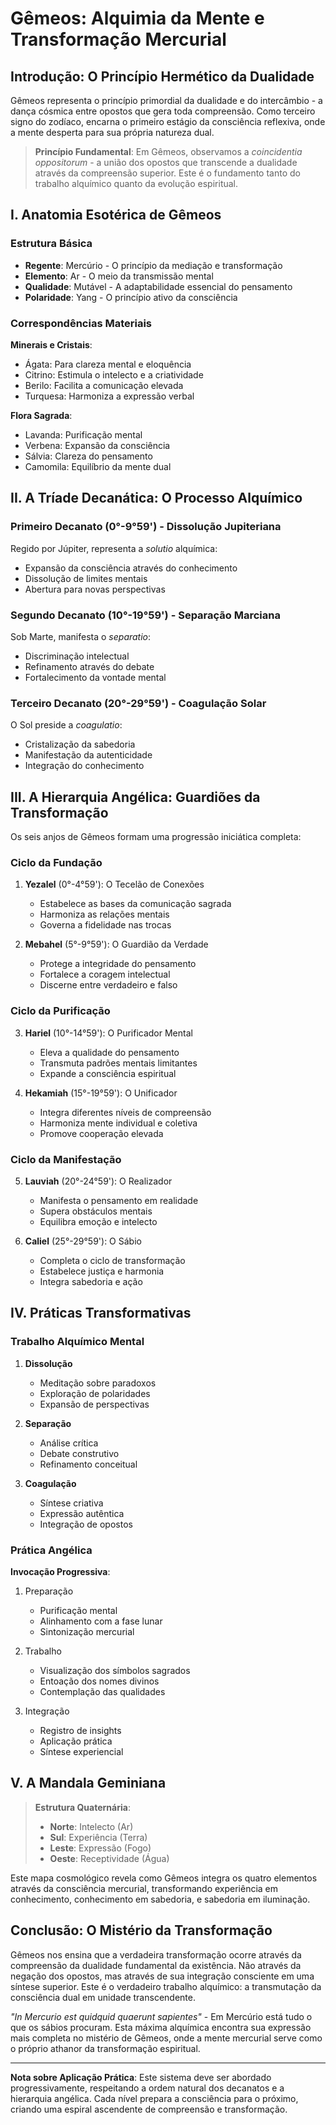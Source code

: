 # Gêmeos: Alquimia da Mente e Transformação Mercurial

## Introdução: O Princípio Hermético da Dualidade

Gêmeos representa o princípio primordial da dualidade e do intercâmbio - a dança cósmica entre opostos que gera toda compreensão. Como terceiro signo do zodíaco, encarna o primeiro estágio da consciência reflexiva, onde a mente desperta para sua própria natureza dual.

> **Princípio Fundamental**: Em Gêmeos, observamos a *coincidentia oppositorum* - a união dos opostos que transcende a dualidade através da compreensão superior. Este é o fundamento tanto do trabalho alquímico quanto da evolução espiritual.

## I. Anatomia Esotérica de Gêmeos

### Estrutura Básica
- **Regente**: Mercúrio - O princípio da mediação e transformação
- **Elemento**: Ar - O meio da transmissão mental
- **Qualidade**: Mutável - A adaptabilidade essencial do pensamento
- **Polaridade**: Yang - O princípio ativo da consciência

### Correspondências Materiais

**Minerais e Cristais**:
- Ágata: Para clareza mental e eloquência
- Citrino: Estimula o intelecto e a criatividade
- Berilo: Facilita a comunicação elevada
- Turquesa: Harmoniza a expressão verbal

**Flora Sagrada**:
- Lavanda: Purificação mental
- Verbena: Expansão da consciência
- Sálvia: Clareza do pensamento
- Camomila: Equilíbrio da mente dual

## II. A Tríade Decanática: O Processo Alquímico

### Primeiro Decanato (0°-9°59') - Dissolução Jupiteriana
Regido por Júpiter, representa a *solutio* alquímica:
- Expansão da consciência através do conhecimento
- Dissolução de limites mentais
- Abertura para novas perspectivas

### Segundo Decanato (10°-19°59') - Separação Marciana
Sob Marte, manifesta o *separatio*:
- Discriminação intelectual
- Refinamento através do debate
- Fortalecimento da vontade mental

### Terceiro Decanato (20°-29°59') - Coagulação Solar
O Sol preside a *coagulatio*:
- Cristalização da sabedoria
- Manifestação da autenticidade
- Integração do conhecimento

## III. A Hierarquia Angélica: Guardiões da Transformação

Os seis anjos de Gêmeos formam uma progressão iniciática completa:

### Ciclo da Fundação
1. **Yezalel** (0°-4°59'): O Tecelão de Conexões
   - Estabelece as bases da comunicação sagrada
   - Harmoniza as relações mentais
   - Governa a fidelidade nas trocas

2. **Mebahel** (5°-9°59'): O Guardião da Verdade
   - Protege a integridade do pensamento
   - Fortalece a coragem intelectual
   - Discerne entre verdadeiro e falso

### Ciclo da Purificação
3. **Hariel** (10°-14°59'): O Purificador Mental
   - Eleva a qualidade do pensamento
   - Transmuta padrões mentais limitantes
   - Expande a consciência espiritual

4. **Hekamiah** (15°-19°59'): O Unificador
   - Integra diferentes níveis de compreensão
   - Harmoniza mente individual e coletiva
   - Promove cooperação elevada

### Ciclo da Manifestação
5. **Lauviah** (20°-24°59'): O Realizador
   - Manifesta o pensamento em realidade
   - Supera obstáculos mentais
   - Equilibra emoção e intelecto

6. **Caliel** (25°-29°59'): O Sábio
   - Completa o ciclo de transformação
   - Estabelece justiça e harmonia
   - Integra sabedoria e ação

## IV. Práticas Transformativas

### Trabalho Alquímico Mental
1. **Dissolução**
   - Meditação sobre paradoxos
   - Exploração de polaridades
   - Expansão de perspectivas

2. **Separação**
   - Análise crítica
   - Debate construtivo
   - Refinamento conceitual

3. **Coagulação**
   - Síntese criativa
   - Expressão autêntica
   - Integração de opostos

### Prática Angélica

**Invocação Progressiva**:
1. Preparação
   - Purificação mental
   - Alinhamento com a fase lunar
   - Sintonização mercurial

2. Trabalho
   - Visualização dos símbolos sagrados
   - Entoação dos nomes divinos
   - Contemplação das qualidades

3. Integração
   - Registro de insights
   - Aplicação prática
   - Síntese experiencial

## V. A Mandala Geminiana

> **Estrutura Quaternária**:
> - **Norte**: Intelecto (Ar)
> - **Sul**: Experiência (Terra)
> - **Leste**: Expressão (Fogo)
> - **Oeste**: Receptividade (Água)

Este mapa cosmológico revela como Gêmeos integra os quatro elementos através da consciência mercurial, transformando experiência em conhecimento, conhecimento em sabedoria, e sabedoria em iluminação.

## Conclusão: O Mistério da Transformação

Gêmeos nos ensina que a verdadeira transformação ocorre através da compreensão da dualidade fundamental da existência. Não através da negação dos opostos, mas através de sua integração consciente em uma síntese superior. Este é o verdadeiro trabalho alquímico: a transmutação da consciência dual em unidade transcendente.

*"In Mercurio est quidquid quaerunt sapientes"* - Em Mercúrio está tudo o que os sábios procuram. Esta máxima alquímica encontra sua expressão mais completa no mistério de Gêmeos, onde a mente mercurial serve como o próprio athanor da transformação espiritual.

---

**Nota sobre Aplicação Prática**: Este sistema deve ser abordado progressivamente, respeitando a ordem natural dos decanatos e a hierarquia angélica. Cada nível prepara a consciência para o próximo, criando uma espiral ascendente de compreensão e transformação.